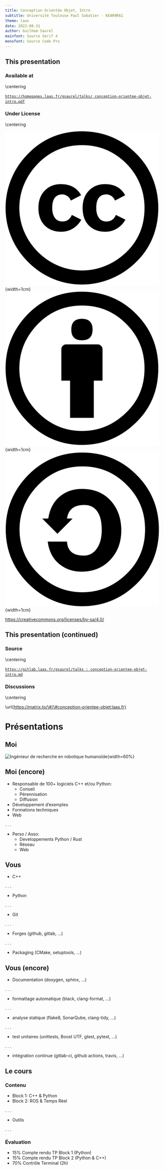 ```yaml
---
title: Conception Orientée Objet, Intro
subtitle: Université Toulouse Paul Sabatier - KEAR9RA1
theme: laas
date: 2022-08-31
author: Guilhem Saurel
mainfont: Source Serif 4
monofont: Source Code Pro
---
```


## This presentation

### Available at

\centering

[`https://homepages.laas.fr/gsaurel/talks/
conception-orientee-objet-intro.pdf`](https://homepages.laas.fr/gsaurel/talks/conception-orientee-objet-intro.pdf)

### Under License

\centering

![CC](media/cc.png){width=1cm}
![BY](media/by.png){width=1cm}
![SA](media/sa.png){width=1cm}

<https://creativecommons.org/licenses/by-sa/4.0/>

## This presentation (continued)

### Source

\centering

[`https://gitlab.laas.fr/gsaurel/talks :
conception-orientee-objet-intro.md`](https://gitlab.laas.fr/gsaurel/talks/-/blob/main/conception-orientee-objet-intro.md)

### Discussions

\centering

\url{https://matrix.to/\#/\#conception-orientee-objet:laas.fr}

# Présentations

## Moi

![Ingénieur de recherche en robotique humanoïde](media/robots.jpg){width=60%}

## Moi (encore)

- Responsable de 100+ logiciels C++ et/ou Python:
    - Conseil
    - Pérennisation
    - Diffusion
- Développement d’exemples
- Formations techniques
- Web

. . .

- Perso / Asso:
    - Developpements Python / Rust
    - Réseau
    - Web

## Vous

- C++

. . .

- Python

. . .

- Git

. . .

- Forges (github, gitlab, …)

. . .

- Packaging (CMake, setuptools, …)

## Vous (encore)

- Documentation (doxygen, sphinx, …)

. . .

- formattage automatique (black, clang-format, …)

. . .

- analyse statique (flake8, SonarQube, clang-tidy, …)

. . .

- test unitaires (unittests, Boost UTF, gtest, pytest, …)

. . .

- intégration continue (gitlab-ci, github actions, travis, …)


## Le cours

### Contenu

- Block 1: C++ & Python
- Block 2: ROS & Temps Réel

. . .

- Outils

. . .

### Évaluation

- 15% Compte rendu TP Block 1 (Python)
- 15% Compte rendu TP Block 2 (Python & C++)
- 70% Contrôle Terminal (2h)

